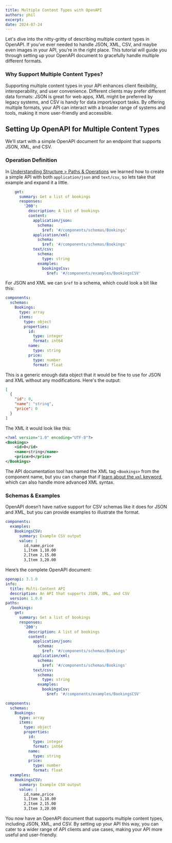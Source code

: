```yaml
---
title: Multiple Content Types with OpenAPI
authors: phil
excerpt: 
date: 2024-07-24
---
```


Let's dive into the nitty-gritty of describing multiple content types in OpenAPI. If you’ve ever needed to handle JSON, XML, CSV, and maybe even images in your API, you’re in the right place. This tutorial will guide you through setting up your OpenAPI document to gracefully handle multiple different formats.

### Why Support Multiple Content Types?

Supporting multiple content types in your API enhances client flexibility, interoperability, and user convenience. Different clients may prefer different data formats: JSON is great for web apps, XML might be preferred by legacy systems, and CSV is handy for data import/export tasks. By offering multiple formats, your API can interact with a broader range of systems and tools, making it more user-friendly and accessible.

## Setting Up OpenAPI for Multiple Content Types

We’ll start with a simple OpenAPI document for an endpoint that supports JSON, XML, and CSV.

### Operation Definition

In [Understanding Structure > Paths & Operations](../understanding-structure/paths-operations.md) we learned how to create a simple API with both `application/json` and `text/csv`, so lets take that example and expand it a little.


```yaml
    get:
      summary: Get a list of bookings
      responses:
        '200':
          description: A list of bookings
          content:
            application/json:
              schema:
                $ref: '#/components/schemas/Bookings'
            application/xml:
              schema:
                $ref: '#/components/schemas/Bookings'
            text/csv:
              schema:
                type: string
              examples:
                bookingsCsv:
                  $ref: '#/components/examples/BookingsCSV'
```

For JSON and XML we can `$ref` to a schema, which could look a bit like this:

```yaml
components:
  schemas:
    Bookings:
      type: array
      items:
        type: object
        properties:
          id:
            type: integer
            format: int64
          name:
            type: string
          price:
            type: number
            format: float
```

This is a generic enough data object that it would be fine to use for JSON and XML without any modifications. Here's the output:

```json
[
  {
    "id": 0,
    "name": "string",
    "price": 0
  }
]
```

The XML it would look like this: 

```xml
<?xml version="1.0" encoding="UTF-8"?>
<Bookings>
	<id>0</id>
	<name>string</name>
	<price>0</price>
</Bookings>
```

The API documentation tool has named the XML tag `<Bookings>` from the component name, but you can change that if [learn about the `xml` keyword](../data-models/representing-xml.md), which can also handle more advanced XML syntax.

### Schemas & Examples

OpenAPI doesn’t have native support for CSV schemas like it does for JSON and XML, but you can provide examples to illustrate the format.

```yaml
components:
  examples:
    BookingsCSV:
      summary: Example CSV output
      value: |
        id,name,price
        1,Item 1,10.00
        2,Item 2,15.00
        3,Item 3,20.00
```

Here’s the complete OpenAPI document:

```yaml
openapi: 3.1.0
info:
  title: Multi-Content API
  description: An API that supports JSON, XML, and CSV
  version: 1.0.0
paths:
  /bookings:
    get:
      summary: Get a list of bookings
      responses:
        '200':
          description: A list of bookings
          content:
            application/json:
              schema:
                $ref: '#/components/schemas/Bookings'
            application/xml:
              schema:
                $ref: '#/components/schemas/Bookings'
            text/csv:
              schema:
                type: string
              examples:
                bookingsCsv:
                  $ref: '#/components/examples/BookingsCSV'

components:
  schemas:
    Bookings:
      type: array
      items:
        type: object
        properties:
          id:
            type: integer
            format: int64
          name:
            type: string
          price:
            type: number
            format: float
  examples:
    BookingsCSV:
      summary: Example CSV output
      value: |
        id,name,price
        1,Item 1,10.00
        2,Item 2,15.00
        3,Item 3,20.00
```

You now have an OpenAPI document that supports multiple content types, including JSON, XML, and CSV. By setting up your API this way, you can cater to a wider range of API clients and use cases, making your API more useful and user-friendly.
